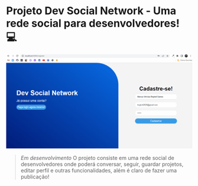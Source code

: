 # Projeto Dev Social Network - Uma rede social para desenvolvedores! 💻

<img src="./src/assets/previewsocialdev.gif"/>

>*Em desenvolvimento*
 O projeto consiste em uma rede social de desenvolvedores onde poderá conversar, seguir, guardar projetos, editar perfil e outras funcionalidades, além é claro de fazer uma publicação!
